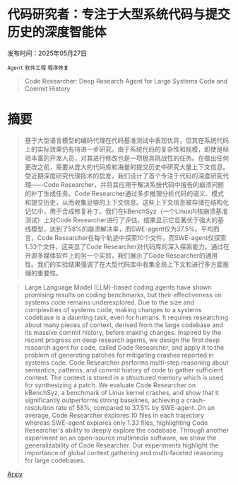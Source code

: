 # 代码研究者：专注于大型系统代码与提交历史的深度智能体

发布时间：2025年05月27日

`Agent` `软件工程` `程序修复`

> Code Researcher: Deep Research Agent for Large Systems Code and Commit History

# 摘要

> 基于大型语言模型的编码代理在代码基准测试中表现优异，但其在系统代码上的实际效果仍有待进一步研究。由于系统代码的复杂性和规模，即使是经验丰富的开发人员，对其进行修改也是一项极具挑战性的任务。在做出任何更改之前，需要从庞大的代码库和海量的提交历史中研究大量上下文信息。受近期深度研究代理技术的启发，我们设计了首个专注于代码的深度研究代理——Code Researcher，并将其应用于解决系统代码中报告的崩溃问题的补丁生成任务。Code Researcher通过多步推理分析代码的语义、模式和提交历史，从而收集足够的上下文信息。这些上下文信息被存储在结构化记忆中，用于合成修复补丁。我们在kBenchSyz（一个Linux内核崩溃基准测试）上对Code Researcher进行了评估，结果显示它显著优于强大的基线模型，达到了58%的崩溃解决率，而SWE-agent仅为37.5%。平均而言，Code Researcher在每个轨迹中探索10个文件，而SWE-agent仅探索1.33个文件，这突显了Code Researcher对代码库的深入探索能力。通过在开源多媒体软件上的另一个实验，我们展示了Code Researcher的通用性。我们的实验结果强调了在大型代码库中收集全局上下文和进行多方面推理的重要性。

> Large Language Model (LLM)-based coding agents have shown promising results on coding benchmarks, but their effectiveness on systems code remains underexplored. Due to the size and complexities of systems code, making changes to a systems codebase is a daunting task, even for humans. It requires researching about many pieces of context, derived from the large codebase and its massive commit history, before making changes. Inspired by the recent progress on deep research agents, we design the first deep research agent for code, called Code Researcher, and apply it to the problem of generating patches for mitigating crashes reported in systems code. Code Researcher performs multi-step reasoning about semantics, patterns, and commit history of code to gather sufficient context. The context is stored in a structured memory which is used for synthesizing a patch. We evaluate Code Researcher on kBenchSyz, a benchmark of Linux kernel crashes, and show that it significantly outperforms strong baselines, achieving a crash-resolution rate of 58%, compared to 37.5% by SWE-agent. On an average, Code Researcher explores 10 files in each trajectory whereas SWE-agent explores only 1.33 files, highlighting Code Researcher's ability to deeply explore the codebase. Through another experiment on an open-source multimedia software, we show the generalizability of Code Researcher. Our experiments highlight the importance of global context gathering and multi-faceted reasoning for large codebases.

[Arxiv](https://arxiv.org/abs/2506.11060)